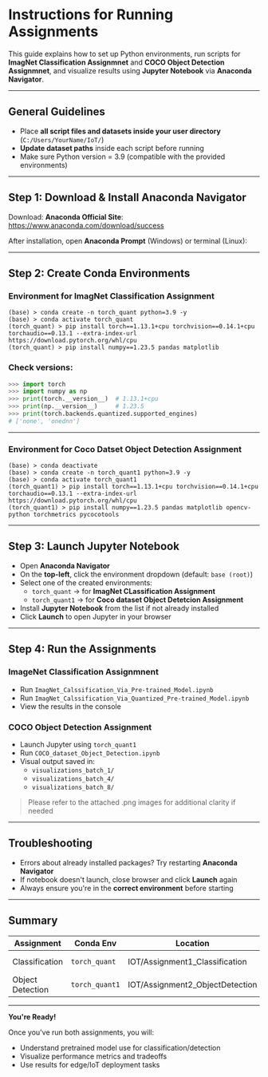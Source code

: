#  Instructions for Running Assignments 

This guide explains how to set up Python environments, run scripts for **ImagNet Classification Assignmnet** and **COCO Object Detection Assignmnet**, and visualize results using **Jupyter Notebook** via **Anaconda Navigator**.

---

## General Guidelines

- Place **all script files and datasets inside your user directory** (`C:/Users/YourName/IoT/`)
- **Update dataset paths** inside each script before running
- Make sure Python version = 3.9 (compatible with the provided environments)

---

##  Step 1: Download & Install Anaconda Navigator

Download: **Anaconda Official Site**: https://www.anaconda.com/download/success

After installation, open **Anaconda Prompt** (Windows) or terminal (Linux):

---

## Step 2: Create Conda Environments

###  Environment for ImagNet Classification Assignment
```
(base) > conda create -n torch_quant python=3.9 -y
(base) > conda activate torch_quant
(torch_quant) > pip install torch==1.13.1+cpu torchvision==0.14.1+cpu torchaudio==0.13.1 --extra-index-url https://download.pytorch.org/whl/cpu
(torch_quant) > pip install numpy==1.23.5 pandas matplotlib
```

###  Check versions:
```python
>>> import torch
>>> import numpy as np
>>> print(torch.__version__)  # 1.13.1+cpu
>>> print(np.__version__)     # 1.23.5
>>> print(torch.backends.quantized.supported_engines)
# ['none', 'onednn']
```

---

###  Environment for Coco Datset Object Detection Assignment
```
(base) > conda deactivate
(base) > conda create -n torch_quant1 python=3.9 -y
(base) > conda activate torch_quant1
(torch_quant1) > pip install torch==1.13.1+cpu torchvision==0.14.1+cpu torchaudio==0.13.1 --extra-index-url https://download.pytorch.org/whl/cpu
(torch_quant1) > pip install numpy==1.23.5 pandas matplotlib opencv-python torchmetrics pycocotools
```

---

## Step 3: Launch Jupyter Notebook

- Open **Anaconda Navigator**
- On the **top-left**, click the environment dropdown (default: `base (root)`)
- Select one of the created environments:
  - `torch_quant` → for **ImagNet CLassification Assignment**
  - `torch_quant1` → for **Coco dataset Object Detetcion Assignment**
- Install **Jupyter Notebook** from the list if not already installed
- Click **Launch** to open Jupyter in your browser

---

## Step 4: Run the Assignments

### ImageNet Classification Assignmnent
- Run `ImagNet_Calssification_Via_Pre-trained_Model.ipynb`
- Run `ImagNet_Calssification_Via_Quantized_Pre-trained_Model.ipynb`
- View the results in the console

### COCO Object Detection Assignment
- Launch Jupyter using `torch_quant1`
- Run `COCO_dataset_Object_Detection.ipynb`
- Visual output saved in:
  - `visualizations_batch_1/`
  - `visualizations_batch_4/`
  - `visualizations_batch_8/`

> Please refer to the attached .png images for additional clarity if needed

---

##  Troubleshooting

- Errors about already installed packages? Try restarting **Anaconda Navigator**
- If notebook doesn't launch, close browser and click **Launch** again
- Always ensure you're in the **correct environment** before starting

---

##  Summary

| Assignment         | Conda Env      | Location                  | Tool             |
|--------------------|----------------|---------------------------|------------------|
| Classification     | `torch_quant`  | IOT/Assignment1_Classification | Jupyter Notebook |
| Object Detection   | `torch_quant1` | IOT/Assignment2_ObjectDetection | Jupyter Notebook |

---

**You're Ready!**

Once you've run both assignments, you will:
- Understand pretrained model use for classification/detection
- Visualize performance metrics and tradeoffs
- Use results for edge/IoT deployment tasks


